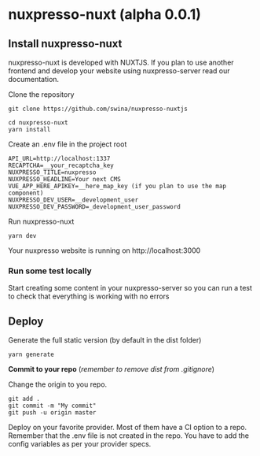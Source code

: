 # nuxpresso-nuxt (alpha 0.0.1)

## Install nuxpresso-nuxt

nuxpresso-nuxt is developed with NUXTJS. If you plan to use another frontend and develop your website using nuxpresso-server read our documentation.

Clone the repository
```
git clone https://github.com/swina/nuxpresso-nuxtjs
```


```
cd nuxpresso-nuxt
yarn install
```

Create an .env file in the project root
```
API_URL=http://localhost:1337
RECAPTCHA=__your_recaptcha_key 
NUXPRESSO_TITLE=nuxpresso
NUXPRESSO_HEADLINE=Your next CMS
VUE_APP_HERE_APIKEY=__here_map_key (if you plan to use the map component)
NUXPRESSO_DEV_USER=__development_user
NUXPRESSO_DEV_PASSWORD=_development_user_password
```
Run nuxpresso-nuxt
```
yarn dev
```

Your nuxpresso website is running on http://localhost:3000

### Run some test locally

Start creating some content in your nuxpresso-server so you can run a test to check that everything is working with no errors

## Deploy

Generate the full static version (by default in the dist folder)

```
yarn generate
```

**Commit to your repo** (*remember to remove dist from .gitignore*)

Change the origin to you repo.

```
git add .
git commit -m "My commit"
git push -u origin master
```

Deploy on your favorite provider. Most of them have a CI option to a repo.
Remember that the .env file is not created in the repo. You have to add the config variables as per your provider specs.
